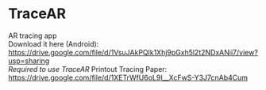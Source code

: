 # TraceAR
AR tracing app<br>
Download it here (Android): https://drive.google.com/file/d/1VsuJAkPQlk1Xhj9pGxh5l2t2NDxANii7/view?usp=sharing<br>
*Required to use TraceAR* Printout Tracing Paper: https://drive.google.com/file/d/1XETrWfU6oL9I__XcFwS-Y3J7cnAb4Cum
